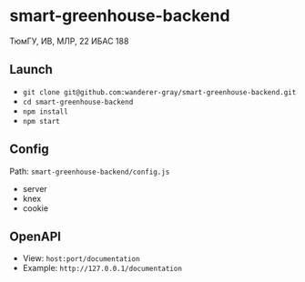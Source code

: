 # smart-greenhouse-backend
ТюмГУ, ИВ, МЛР, 22 ИБАС 188

## Launch
- `git clone git@github.com:wanderer-gray/smart-greenhouse-backend.git`
- `cd smart-greenhouse-backend`
- `npm install`
- `npm start`

## Config
Path: `smart-greenhouse-backend/config.js`
- server
- knex
- cookie

## OpenAPI
- View: `host:port/documentation`
- Example: `http://127.0.0.1/documentation`
